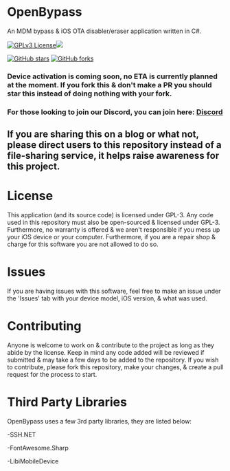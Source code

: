 # OpenBypass
An MDM bypass & iOS OTA disabler/eraser application written in C#.

[![GPLv3 License](https://img.shields.io/badge/License-GPL%20v3-yellow.svg)](https://opensource.org/licenses/)<img src="https://img.shields.io/badge/PRs-welcome-brightgreen.svg?style=flat-square" /> 

[![GitHub stars](https://img.shields.io/github/stars/tterb/playmusic.svg?style=social&label=Star)](https://github.com/OpenBypassProject/OpenBypass)
[![GitHub forks](https://img.shields.io/github/forks/tterb/playmusic.svg?style=social&label=Fork)](https://github.com/OpenBypassProject/OpenBypass)


### Device activation is coming soon, no ETA is currently planned at the moment. If you fork this & don't make a PR you should star this instead of doing nothing with your fork.

### For those looking to join our Discord, you can join here: [Discord](https://discord.gg/cUa7WVmx7E)

## If you are sharing this on a blog or what not, please direct users to this repository instead of a file-sharing service, it helps raise awareness for this project.

# License

This application (and its source code) is licensed under GPL-3. Any code used in this repository must also be open-sourced & licensed under GPL-3. Furthermore, no warranty is offered & we aren't responsible if you mess up your iOS device or your computer. Furthermore, if you are a repair shop & charge for this software you are not allowed to do so.

# Issues

If you are having issues with this software, feel free to make an issue under the 'Issues' tab with your device model, iOS version, & what was used.

# Contributing

Anyone is welcome to work on & contribute to the project as long as they abide by the license. Keep in mind any code added will be reviewed if submitted & may take a few days to be added to the repository. If you wish to contribute, please fork this repository, make your changes, & create a pull request for the process to start.

# Third Party Libraries

OpenBypass uses a few 3rd party libraries, they are listed below:

-SSH.NET

-FontAwesome.Sharp

-LibiMobileDevice
 
